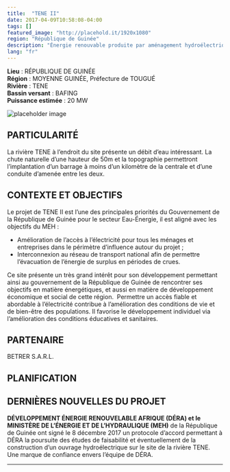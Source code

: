 ```yaml
---
title:  "TENE II"
date: 2017-04-09T10:58:08-04:00
tags: []
featured_image: "http://placehold.it/1920x1080"
region: "République de Guinée"
description: "Énergie renouvable produite par aménagement hydroélectrique (barrage et centrale)"
lang: "fr"
---
```


**Lieu** : RÉPUBLIQUE DE GUINÉE<br>
**Région** : MOYENNE GUINÉE, Préfecture de TOUGUÉ<br>
**Rivière** : TENE<br>
**Bassin versant** : BAFING<br>
**Puissance estimée** : 20 MW<br>

![placeholder image](http://placehold.it/840x540)

## PARTICULARITÉ

La rivière TENE à l’endroit du site présente un débit d’eau intéressant. 
La chute naturelle d’une hauteur de 50m et la topographie permettront l’implantation 
d’un barrage à moins d’un kilomètre de la centrale et d’une conduite d’amenée entre les deux. 

## CONTEXTE ET OBJECTIFS

Le projet de TENE II est l’une des principales priorités du Gouvernement de la République 
de Guinée pour le secteur Eau-Énergie, il est aligné avec les objectifs du MEH :

* Amélioration de l’accès à l’électricité pour tous les ménages et entreprises dans le périmètre d’influence autour du projet ;
* Interconnexion au réseau de transport national afin de permettre l’évacuation de l’énergie de surplus en périodes de crues.

Ce site présente un très grand intérêt pour son développement permettant ainsi au gouvernement 
de la République de Guinée de rencontrer ses objectifs en matière énergétiques, et aussi en 
matière de développement économique et social de cette région.  Permettre un accès fiable et 
abordable à l’électricité contribue à l’amélioration des conditions de vie et de bien-être des 
populations. Il favorise le développement individuel via l’amélioration des conditions 
éducatives et sanitaires.

## PARTENAIRE

BETRER S.A.R.L.

## PLANIFICATION 

## DERNIÈRES NOUVELLES DU PROJET

**DÉVELOPPEMENT ÉNERGIE RENOUVELABLE AFRIQUE (DÉRA) et le MINISTÈRE DE L’ÉNERGIE ET DE L’HYDRAULIQUE (MEH)** 
de la République de Guinée ont signé le 8 décembre 2017 un protocole d’accord permettant à DÉRA la poursuite 
des études de faisabilité et éventuellement de la construction d’un ouvrage hydroélectrique sur le site de la 
rivière TENE. Une marque de confiance envers l’équipe de DÉRA.
***
